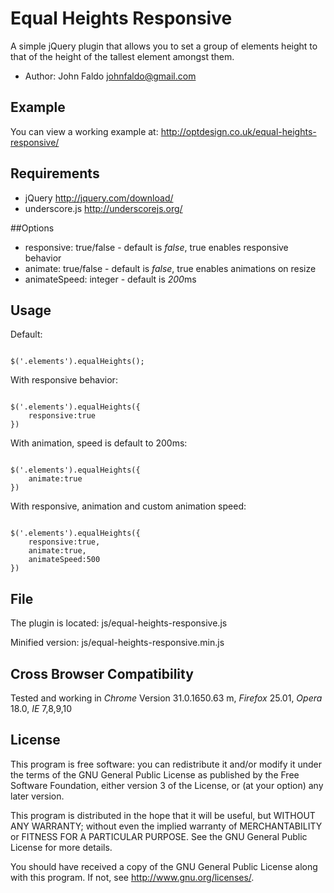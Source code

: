 # Equal Heights Responsive 

A simple jQuery plugin that allows you to set a group of elements height to that of the height of the tallest element amongst them.

*	Author: John Faldo johnfaldo@gmail.com

## Example 

You can view a working example at: http://optdesign.co.uk/equal-heights-responsive/

## Requirements 

*	jQuery http://jquery.com/download/
*	underscore.js http://underscorejs.org/ 

##Options 

*	responsive: true/false  - default is *false*, true enables responsive behavior
*	animate:  true/false  - default is *false*, true enables animations on resize 
*	animateSpeed: integer - default is *200*ms 

## Usage 

Default:

```

$('.elements').equalHeights();

```

With responsive behavior:

``` 

$('.elements').equalHeights({
	responsive:true
})

```

With animation, speed is default to 200ms:

```

$('.elements').equalHeights({
	animate:true
})

```

With responsive, animation and custom animation speed:

```

$('.elements').equalHeights({
	responsive:true,
	animate:true,
	animateSpeed:500
})

```

## File 

The plugin is located: js/equal-heights-responsive.js

Minified version:      js/equal-heights-responsive.min.js 


## Cross Browser Compatibility

Tested and working in *Chrome* Version 31.0.1650.63 m, *Firefox* 25.01, *Opera* 18.0, *IE* 7,8,9,10

## License

This program is free software: you can redistribute it and/or modify
it under the terms of the GNU General Public License as published by
the Free Software Foundation, either version 3 of the License, or
(at your option) any later version.

This program is distributed in the hope that it will be useful,
but WITHOUT ANY WARRANTY; without even the implied warranty of
MERCHANTABILITY or FITNESS FOR A PARTICULAR PURPOSE.  See the
GNU General Public License for more details.

You should have received a copy of the GNU General Public License
along with this program.  If not, see <http://www.gnu.org/licenses/>.





